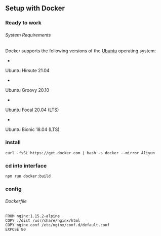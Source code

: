 ## Setup with Docker

### Ready to work

###### System Requirements

Docker supports the following versions of the [Ubuntu](https://ubuntu.com/server) operating system:

- 

  Ubuntu Hirsute 21.04

- 

  Ubuntu Groovy 20.10

- 

  Ubuntu Focal 20.04 (LTS)

- 

  Ubuntu Bionic 18.04 (LTS)

### install

```
curl -fsSL https://get.docker.com | bash -s docker --mirror Aliyun
```

### cd into interface

```
npm run docker:build
```

### config

###### Dockerfile

```
FROM nginx:1.15.2-alpine
COPY ./dist /usr/share/nginx/html
COPY nginx.conf /etc/nginx/conf.d/default.conf
EXPOSE 80
```


